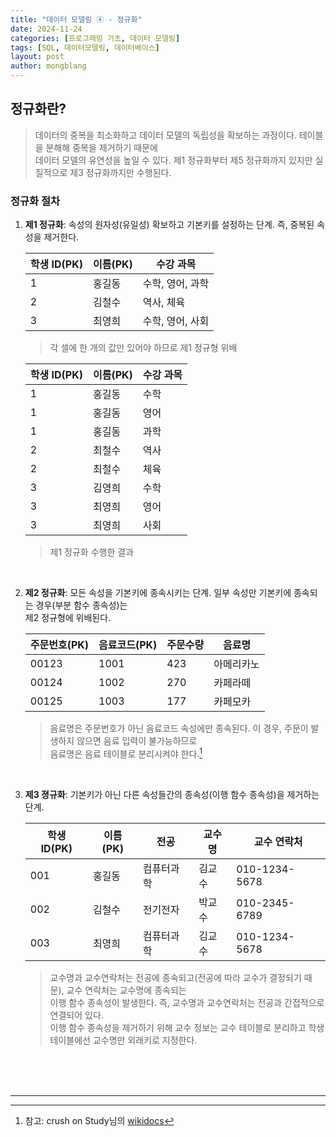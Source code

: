 ```yaml
---
title: "데이터 모델링 ④ - 정규화"
date: 2024-11-24 
categories: [프로그래밍 기초, 데이터 모델링]
tags: [SQL, 데이터모델링, 데이터베이스]
layout: post
author: mongblang
---
```


## **정규화란?** 
> 데이터의 중복을 최소화하고 데이터 모델의 독립성을 확보하는 과정이다. 
테이블을 분해해 중복을 제거하기 때문에  
데이터 모델의 유연성을 높일 수 있다. 제1 정규화부터 제5 정규화까지 있지만 실질적으로 제3 정규화까지만 수행된다.   

### **정규화 절차**  
1. **제1 정규화**: 속성의 원자성(유일성) 확보하고 기본키를 설정하는 단계. 즉, 중복된 속성을 제거한다.  

    | 학생 ID(PK) | 이름(PK)   | 수강 과목            |
    |---------|--------|----------------------|
    | 1       | 홍길동 | 수학, 영어, 과학     |
    | 2       | 김철수 | 역사, 체육           |
    | 3       | 최영희 | 수학, 영어, 사회     |  

    > 각 셀에 한 개의 값만 있어야 하므로 제1 정규형 위배 

    | 학생 ID(PK) | 이름(PK)   | 수강 과목  |
    |---------|--------|------------|
    | 1       | 홍길동 | 수학       |
    | 1       | 홍길동 | 영어       |
    | 1       | 홍길동 | 과학       |
    | 2       | 최철수 | 역사       |
    | 2       | 최철수 | 체육       |
    | 3       | 김영희 | 수학       |
    | 3       | 최영희 | 영어       |
    | 3       | 최영희 | 사회       |  

    > 제1 정규화 수행한 결과   
    
    &nbsp;  
2. **제2 정규화**: 모든 속성을 기본키에 종속시키는 단계. 일부 속성만 기본키에 종속되는 경우(부분 함수 종속성)는  
제2 정규형에 위배된다.  

    | 주문번호(PK) | 음료코드(PK) | 주문수량 | 음료명     |
    |----------|----------|----------|------------|
    | 00123    | 1001     | 423      | 아메리카노 |
    | 00124    | 1002     | 270      | 카페라떼   |
    | 00125    | 1003     | 177      | 카페모카   |  

    > 음료명은 주문번호가 아닌 음료코드 속성에만 종속된다. 이 경우, 주문이 발생하지 않으면 음료 입력이 불가능하므로  
    음료명은 음료 테이블로 분리시켜야 한다.[^1]   

    &nbsp;  
3. **제3 졍규화**: 기본키가 아닌 다른 속성들간의 종속성(이행 함수 종속성)을 제거하는 단계.  

    | 학생 ID(PK) | 이름(PK)   | 전공      | 교수명     | 교수 연락처  |
    |---------|--------|-----------|------------|--------------|
    | 001     | 홍길동 | 컴퓨터과학 | 김교수     | 010-1234-5678|
    | 002     | 김철수 | 전기전자   | 박교수     | 010-2345-6789|
    | 003     | 최영희 | 컴퓨터과학 | 김교수     | 010-1234-5678|

    > 교수명과 교수연락처는 전공에 종속되고(전공에 따라 교수가 결정되기 때문), 교수 연락처는 교수명에 종속되는  
    이행 함수 종속성이 발생한다. 즉, 교수명과 교수연락처는 전공과 간접적으로 연결되어 있다.  
    이행 함수 종속성을 제거하기 위해 교수 정보는 교수 테이블로 분리하고 학생 테이블에선 교수명만 외래키로 지정한다.  

&nbsp;  
&nbsp;  
&nbsp;  

---

[^1]: 참고: crush on Study님의 [wikidocs](https://wikidocs.net/170749)